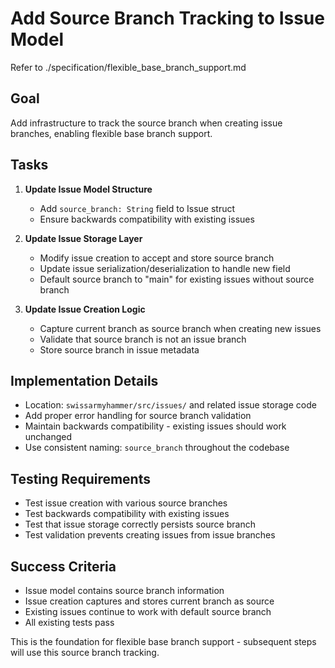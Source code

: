# Add Source Branch Tracking to Issue Model

Refer to ./specification/flexible_base_branch_support.md

## Goal

Add infrastructure to track the source branch when creating issue branches, enabling flexible base branch support.

## Tasks

1. **Update Issue Model Structure**
   - Add `source_branch: String` field to Issue struct
   - Ensure backwards compatibility with existing issues

2. **Update Issue Storage Layer**
   - Modify issue creation to accept and store source branch
   - Update issue serialization/deserialization to handle new field
   - Default source branch to "main" for existing issues without source branch

3. **Update Issue Creation Logic**
   - Capture current branch as source branch when creating new issues
   - Validate that source branch is not an issue branch
   - Store source branch in issue metadata

## Implementation Details

- Location: `swissarmyhammer/src/issues/` and related issue storage code
- Add proper error handling for source branch validation
- Maintain backwards compatibility - existing issues should work unchanged
- Use consistent naming: `source_branch` throughout the codebase

## Testing Requirements

- Test issue creation with various source branches
- Test backwards compatibility with existing issues
- Test that issue storage correctly persists source branch
- Test validation prevents creating issues from issue branches

## Success Criteria

- Issue model contains source branch information  
- Issue creation captures and stores current branch as source
- Existing issues continue to work with default source branch
- All existing tests pass

This is the foundation for flexible base branch support - subsequent steps will use this source branch tracking.